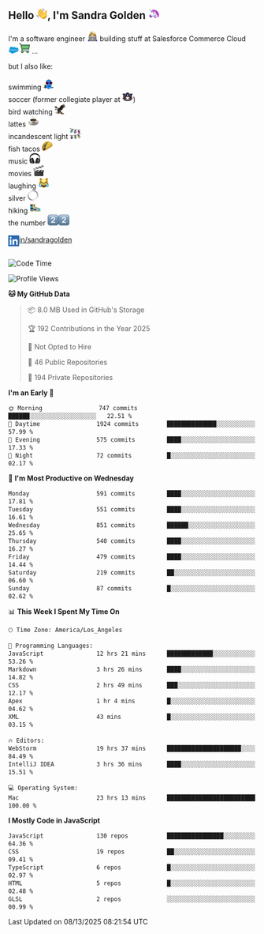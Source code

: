 ## Hello <img src="./static/emoji/wave.png" width="22" />, I'm Sandra Golden <img src="./static/emoji/unicorn-face.png" width="22" />

I'm a software engineer <img src="./static/emoji/female-technologist.png" width="22" /> building stuff at Salesforce Commerce Cloud <img src="./static/emoji/salesforce.png" width="22" /><img src="./static/emoji/commerce-cloud.png" width="22" />&nbsp;...

but I also like:<br/><br/>
swimming <img alt="swimming" src="./static/emoji/keep-swimming.png" width="22" /><br/>
soccer  (former collegiate player at <img src="./static/emoji/auburn.png" width="22" />)<br/>
bird watching <img src="./static/emoji/eagle.png" width="22" /><br/>
lattes <img src="./static/emoji/coffee.png" width="22" /><br/>
incandescent light <img src="./static/emoji/lights.png" width="22" /><br/>
fish tacos <img src="./static/emoji/taco.png" width="22" /><br/>
music <img src="./static/emoji/headphones.png" width="22" /><br/>
movies <img src="./static/emoji/movie-clapper.png" width="22" /><br/>
laughing <img src="./static/emoji/joy-cat.png" width="22" /><br/>
silver <img src="./static/emoji/silver-hoop.png" width="22" /><br/>
hiking <img src="./static/emoji/hiker.png" width="22" /><br/>
the number <img src="./static/emoji/two.png" width="22" /><img src="./static/emoji/two.png" width="22" />
<br/><br/>
<img align="left" alt="Sandra Golden | LinkedIn" width="22px" src="./static/emoji/linkedin.png" /> <a href="https://www.linkedin.com/in/sandragolden/">in/sandragolden</a>
<br/><br/>
<!--START_SECTION:waka-->
![Code Time](http://img.shields.io/badge/Code%20Time-1%2C263%20hrs%202%20mins-blue)

![Profile Views](http://img.shields.io/badge/Profile%20Views-0-blue)

**🐱 My GitHub Data** 

> 📦 8.0 MB Used in GitHub's Storage 
 > 
> 🏆 192 Contributions in the Year 2025
 > 
> 🚫 Not Opted to Hire
 > 
> 📜 46 Public Repositories 
 > 
> 🔑 194 Private Repositories 
 > 
**I'm an Early 🐤** 

```text
🌞 Morning                747 commits         ██████░░░░░░░░░░░░░░░░░░░   22.51 % 
🌆 Daytime                1924 commits        ██████████████░░░░░░░░░░░   57.99 % 
🌃 Evening                575 commits         ████░░░░░░░░░░░░░░░░░░░░░   17.33 % 
🌙 Night                  72 commits          █░░░░░░░░░░░░░░░░░░░░░░░░   02.17 % 
```
📅 **I'm Most Productive on Wednesday** 

```text
Monday                   591 commits         ████░░░░░░░░░░░░░░░░░░░░░   17.81 % 
Tuesday                  551 commits         ████░░░░░░░░░░░░░░░░░░░░░   16.61 % 
Wednesday                851 commits         ██████░░░░░░░░░░░░░░░░░░░   25.65 % 
Thursday                 540 commits         ████░░░░░░░░░░░░░░░░░░░░░   16.27 % 
Friday                   479 commits         ████░░░░░░░░░░░░░░░░░░░░░   14.44 % 
Saturday                 219 commits         ██░░░░░░░░░░░░░░░░░░░░░░░   06.60 % 
Sunday                   87 commits          █░░░░░░░░░░░░░░░░░░░░░░░░   02.62 % 
```


📊 **This Week I Spent My Time On** 

```text
🕑︎ Time Zone: America/Los_Angeles

💬 Programming Languages: 
JavaScript               12 hrs 21 mins      █████████████░░░░░░░░░░░░   53.26 % 
Markdown                 3 hrs 26 mins       ████░░░░░░░░░░░░░░░░░░░░░   14.82 % 
CSS                      2 hrs 49 mins       ███░░░░░░░░░░░░░░░░░░░░░░   12.17 % 
Apex                     1 hr 4 mins         █░░░░░░░░░░░░░░░░░░░░░░░░   04.62 % 
XML                      43 mins             █░░░░░░░░░░░░░░░░░░░░░░░░   03.15 % 

🔥 Editors: 
WebStorm                 19 hrs 37 mins      █████████████████████░░░░   84.49 % 
IntelliJ IDEA            3 hrs 36 mins       ████░░░░░░░░░░░░░░░░░░░░░   15.51 % 

💻 Operating System: 
Mac                      23 hrs 13 mins      █████████████████████████   100.00 % 
```

**I Mostly Code in JavaScript** 

```text
JavaScript               130 repos           ████████████████░░░░░░░░░   64.36 % 
CSS                      19 repos            ██░░░░░░░░░░░░░░░░░░░░░░░   09.41 % 
TypeScript               6 repos             █░░░░░░░░░░░░░░░░░░░░░░░░   02.97 % 
HTML                     5 repos             █░░░░░░░░░░░░░░░░░░░░░░░░   02.48 % 
GLSL                     2 repos             ░░░░░░░░░░░░░░░░░░░░░░░░░   00.99 % 
```




 Last Updated on 08/13/2025 08:21:54 UTC
<!--END_SECTION:waka-->
